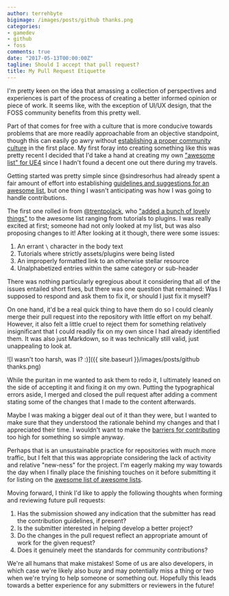 ```yaml
---
author: terrehbyte
bigimage: /images/posts/github thanks.png
categories:
- gamedev
- github
- foss
comments: true
date: "2017-05-13T00:00:00Z"
tagline: Should I accept that pull request?
title: My Pull Request Etiquette
---
```


I'm pretty keen on the idea that amassing a collection of perspectives and
experiences is part of the process of creating a better informed opinion or
piece of work. It seems like, with the exception of UI/UX design, that the
FOSS community benefits from this pretty well.

Part of that comes for free with a culture that is more conducive towards
problems that are more readily approachable from an objective standpoint, though
this can easily go awry without [establishing a proper community culture][OSSPoison]
in the first place. My first foray into creating something like this was pretty
recent I decided that I'd take a hand at creating my own ["awesome list" for UE4][awesome-ue4]
since I hadn't found a decent one out there during my travels.

Getting started was pretty simple since @sindresorhus had already spent a fair
amount of effort into establishing [guidelines and suggestions for an awesome
list][awesome], but one thing I wasn't anticipating was how I was going to
handle contributions.

The first one rolled in from [@trentpolack][@trentpolack], who ["added a bunch of lovely things"](https://github.com/terrehbyte/awesome-ue4/pull/1)
to the awesome list ranging from tutorials to plugins. I was really excited at first;
someone had not only looked at my list, but was also proposing changes to it! After
looking at it though, there were some issues:

1. An errant `\` character in the body text
2. Tutorials where strictly assets/plugins were being listed
3. An improperly formatted link to an otherwise stellar resource
4. Unalphabetized entries within the same category or sub-header

There was nothing particularly egregious about it considering that all of the
issues entailed short fixes, but there was one question that remained: Was I
supposed to respond and ask them to fix it, or should I just fix it myself?

On one hand, it'd be a real quick thing to have them do so I could cleanly merge
their pull request into the repository with little effort on my behalf. However,
it also felt a little cruel to reject them for something relatively insignificant
that I could readily fix on my own since I had already identified them. It was
also just Markdown, so it was technically still valid, just unappealing to look
at.

![I wasn't too harsh, was I? :)]({{ site.baseurl }}/images/posts/github thanks.png)

While the puritan in me wanted to ask them to redo it, I ultimately leaned on
the side of accepting it and fixing it on my own. Putting the typographical
errors aside, I merged and closed the pull request after adding a comment
stating some of the changes that I made to the content afterwards.

Maybe I was making a bigger deal out of it than they were, but I wanted to make
sure that they understood the rationale behind my changes and that I appreciated
their time. I wouldn't want to make the [barriers for contributing][hackerConduct]
too high for something so simple anyway.

Perhaps that is an unsustainable practice for repositories with much more
traffic, but I felt that this was appropriate considering the lack of activity
and relative "new-ness" for the project. I'm eagerly making my way towards the
day when I finally place the finishing touches on it before submitting it for
listing on the [awesome list of awesome lists][awesome].

Moving forward, I think I'd like to apply the following thoughts when forming
and reviewing future pull requests:

1. Has the submission showed any indication that the submitter has read the
   contribution guidelines, if present?
2. Is the submitter interested in helping develop a better project?
3. Do the changes in the pull request reflect an appropriate amount of work for
   the given request?
4. Does it genuinely meet the standards for community contributions?

We're all humans that make mistakes! Some of us are also developers, in which
case we're likely also busy and may potentially miss a thing or two when we're
trying to help someone or something out. Hopefully this leads towards a better
experience for any submitters or reviewers in the future!

[awesome]:https://github.com/sindresorhus/awesome
[awesome-ue4]:https://github.com/terrehbyte/awesome-ue4
[awesome-ue4-pr1]:https://github.com/terrehbyte/awesome-ue4/pull/1
[hackerConduct]:http://sealedabstract.com/rants/conduct-unbecoming-of-a-hacker/
[OSSPoison]:https://youtu.be/-F-3E8pyjFo
[@trentpolack]:https://github.com/trentpolack
